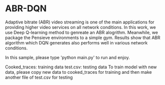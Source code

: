 # ABR-DQN
Adaptive bitrate (ABR) video streaming is one of the main applications for providing higher video services on all network conditions. 
In this work, we use Deep Q-learning method to genreate an ABR alogrithm. Meanwhile, we package the Pensieve environments to a simple gym.
 Results show that ABR algorithm which DQN generates also performs well in various network conditions.

In this sample, please type 'python main.py' to run and enjoy.

Cooked_traces: training data
test.csv: testing data
To train model with new data, please copy new data to cooked_traces for training
and then make another file of test.csv for testing
